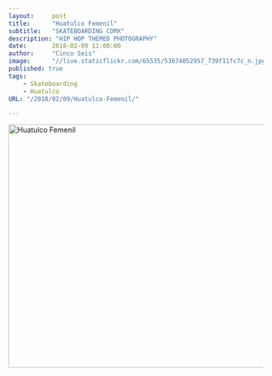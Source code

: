 ```yaml
---
layout:     post
title:      "Huatulco Femenil"
subtitle:   "SKATEBOARDING CDMX"
description: "HIP HOP THEMED PHOTOGRAPHY"
date:       2018-02-09 11:00:00
author:     "Cinco Seis"
image:      "//live.staticflickr.com/65535/53674052957_739f11fc7c_n.jpg"
published: true
tags:
    - Skateboarding
    - Huatulco
URL: "/2018/02/09/Huatulco-Femenil/"

---
```


<a data-flickr-embed="true" href="https://www.flickr.com/photos/94024100@N03/albums/72177720316425997" title="Huatulco Femenil"><img src="https://live.staticflickr.com/65535/53674044187_f6c95c6804.jpg" width="640" height="480" alt="Huatulco Femenil"/></a><script async src="//embedr.flickr.com/assets/client-code.js" charset="utf-8"></script>